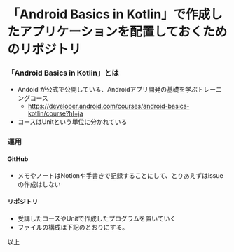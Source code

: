 # 「Android Basics in Kotlin」で作成したアプリケーションを配置しておくためのリポジトリ


 ### 「Android Basics in Kotlin」とは
 
 - Andoid が公式で公開している、Androidアプリ開発の基礎を学ぶトレーニングコース
     - https://developer.android.com/courses/android-basics-kotlin/course?hl=ja
 - コースはUnitという単位に分かれている
 
 
### 運用

#### GitHub

 - メモやノートはNotionや手書きで記録することにして、とりあえずはissueの作成はしない


#### リポジトリ 

 - 受講したコースやUnitで作成したプログラムを置いていく
- ファイルの構成は下記のとおりにする。
 
 
 以上
 
